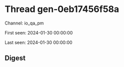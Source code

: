 # Thread gen-0eb17456f58a
Channel: io_qa_pm

First seen: 2024-01-30 00:00:00

Last seen: 2024-01-30 00:00:00

## Digest



